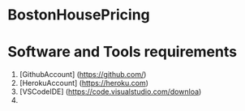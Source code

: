 # BostonHousePricing

# Software and Tools requirements

1. [GithubAccount] (https://github.com/)
2. [HerokuAccount] (https://heroku.com)
3. [VSCodeIDE] (https://code.visualstudio.com/downloa)
4.